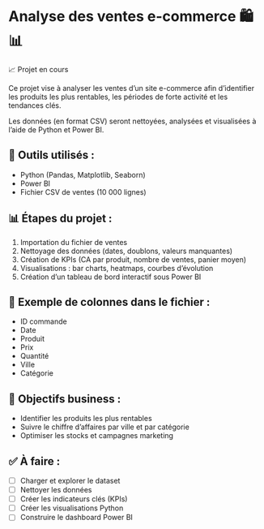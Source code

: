 # Analyse des ventes e-commerce 🛍️📊

📈 Projet en cours

Ce projet vise à analyser les ventes d’un site e-commerce afin d’identifier les produits les plus rentables, les périodes de forte activité et les tendances clés.

Les données (en format CSV) seront nettoyées, analysées et visualisées à l’aide de Python et Power BI.

## 🔧 Outils utilisés :
- Python (Pandas, Matplotlib, Seaborn)
- Power BI
- Fichier CSV de ventes (10 000 lignes)

## 📊 Étapes du projet :
1. Importation du fichier de ventes
2. Nettoyage des données (dates, doublons, valeurs manquantes)
3. Création de KPIs (CA par produit, nombre de ventes, panier moyen)
4. Visualisations : bar charts, heatmaps, courbes d’évolution
5. Création d’un tableau de bord interactif sous Power BI

## 📁 Exemple de colonnes dans le fichier :
- ID commande  
- Date  
- Produit  
- Prix  
- Quantité  
- Ville  
- Catégorie  

## 🎯 Objectifs business :
- Identifier les produits les plus rentables
- Suivre le chiffre d’affaires par ville et par catégorie
- Optimiser les stocks et campagnes marketing

## ✅ À faire :
- [ ] Charger et explorer le dataset
- [ ] Nettoyer les données
- [ ] Créer les indicateurs clés (KPIs)
- [ ] Créer les visualisations Python
- [ ] Construire le dashboard Power BI
